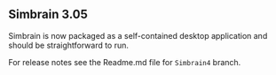 ## Simbrain 3.05

Simbrain is now packaged as a self-contained desktop application and should be straightforward to run.

For release notes see the Readme.md file for `Simbrain4` branch.
